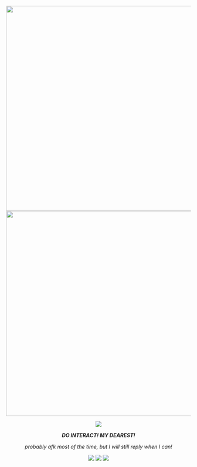 

<html>
  <body>


<p align="center">
<img src="https://github.com/user-attachments/assets/40c86efd-c745-474f-a671-f40861529ee0" width="560">
<img src= "https://github.com/user-attachments/assets/8c1698d4-a44d-4339-96f3-acabcee12196" width="560"  >
</p>

<p align="center">
<img src= "https://github.com/user-attachments/assets/310fb139-5179-4118-859c-0cda237d0331" ">
</p> 

<p align="center">
<i><b> DO INTERACT! MY DEAREST!</b></i>
</p>

<p align="center">
<i>probably afk most of the time, but I will still reply when I can!</i>
</p>

<p align="center">
<img src="https://github.com/user-attachments/assets/33ae07f9-f1a4-4af9-9f0e-6269c1571c94">
   <img src="https://github.com/user-attachments/assets/5ef888e0-52e9-47af-884d-3b84d4b59e4b">
  <img src="https://github.com/user-attachments/assets/171d0f62-eb5d-4053-a492-0ced1063c7ae">
</p>


    
</body>
</html>




<!---
KenGenti/KenGenti is a ✨ special ✨ repository because its `README.md` (this file) appears on your GitHub profile.
You can click the Preview link to take a look at your changes.
--->
